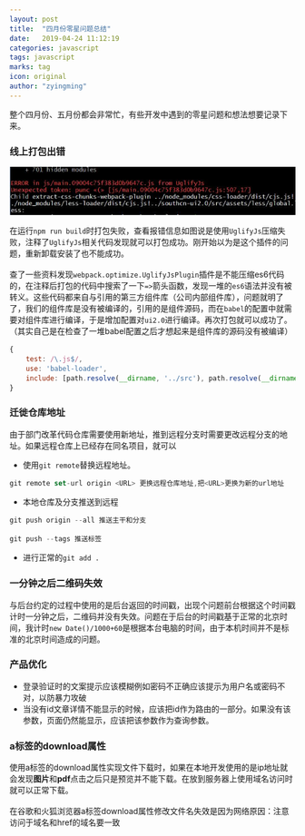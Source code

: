 ```yaml
---
layout: post
title:  "四月份零星问题总结"
date:   2019-04-24 11:12:19
categories: javascript
tags: javascript
marks: tag
icon: original
author: "zyingming"
---
```


整个四月份、五月份都会非常忙，有些开发中遇到的零星问题和想法想要记录下来。

### 线上打包出错

![summary](/assets/images/pictures/2019-04/summary_1.jpg)

在运行`npm run build`时打包失败，查看报错信息如图说是使用`UglifyJs`压缩失败，注释了`UglifyJs`相关代码发现就可以打包成功。刚开始以为是这个插件的问题，重新卸载安装了也不能成功。<br />   
查了一些资料发现`webpack.optimize.UglifyJsPlugin`插件是不能压缩es6代码的，在注释后打包的代码中搜索了一下`=>`箭头函数，发现一堆的`es6`语法并没有被转义。这些代码都来自与引用的第三方组件库（公司内部组件库），问题就明了了，我们的组件库是没有被编译的，引用的是组件源码，而在`babel`的配置中就需要对组件库进行编译，于是增加配置对`ui2.0`进行编译。再次打包就可以成功了。（其实自己是在检查了一堆babel配置之后才想起来是组件库的源码没有被编译）

```javascript
{
	test: /\.js$/,
	use: 'babel-loader',
	include: [path.resolve(__dirname, '../src'), path.resolve(__dirname, '../ui2.0')]
}
```

### 迁徙仓库地址
由于部门改革代码仓库需要使用新地址，推到远程分支时需要更改远程分支的地址。如果远程仓库上已经存在同名项目，就可以
- 使用`git remote`替换远程地址。

```javascript
git remote set-url origin <URL> 更换远程仓库地址,把<URL>更换为新的url地址
```

- 本地仓库及分支推送到远程

```javascript
git push origin --all 推送主干和分支

git push --tags 推送标签
```
- 进行正常的`git add .`


### 一分钟之后二维码失效
与后台约定的过程中使用的是后台返回的时间戳，出现个问题前台根据这个时间戳计时一分钟之后，二维码并没有失效。问题在于后台的时间戳基于正常的北京时间，我计时`new Date()/1000+60`是根据本台电脑的时间，由于本机时间并不是标准的北京时间造成的问题。

### 产品优化

- 登录验证时的文案提示应该模糊例如密码不正确应该提示为用户名或密码不对，以防暴力攻破
- 当没有id文章详情不能显示的时候，应该把id作为路由的一部分。如果没有该参数，页面仍然能显示，应该把该参数作为查询参数。


### a标签的download属性
使用a标签的download属性实现文件下载时，如果在本地开发使用的是ip地址就会发现**图片**和**pdf**点击之后只是预览并不能下载。在放到服务器上使用域名访问时就可以正常下载。<br />   
在谷歌和火狐浏览器a标签download属性修改文件名失效是因为网络原因：注意访问于域名和href的域名要一致
